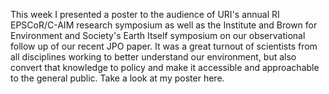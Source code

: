 This week I presented a poster to the audience of URI's annual RI EPSCoR/C-AIM research symposium as well as the Institute and Brown for Environment and Society's Earth Itself symposium on our observational follow up of our recent JPO paper. It was a great turnout of scientists from all disciplines working to better understand our environment, but also convert that knowledge to policy and make it accessible and approachable to the general public. Take a look at my poster here.
